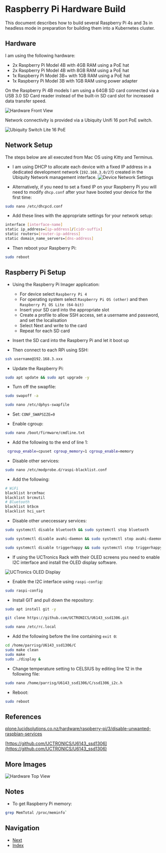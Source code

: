 # Raspberry Pi Hardware Build

This document describes how to build several Raspberry Pi 4s and 3s in headless mode in preparation for building them into a Kubernetes cluster.

## Hardware

I am using the following hardware:

- 2x Raspberry Pi Model 4B with 4GB RAM using a PoE hat
- 2x Raspberry Pi Model 4B with 8GB RAM using a PoE hat
- 1x Raspberry Pi Model 3B+ with 1GB RAM using a PoE hat
- 1x Raspberry Pi Model 3B with 1GB RAM using power adapter

On the Raspberry Pi 4B models I am using a 64GB SD card connected via a USB 3.0 SD Card reader instead of the built-in SD card slot for increased data transfer speed.

![Hardware Front View](./images/rack-front.png)

Network connectivity is provided via a Ubiquity Unifi 16 port PoE switch.

![Ubiquity Switch Lite 16 PoE](./images/unifi-switch.png)

## Network Setup

The steps below are all executed from Mac OS using Kitty and Terminus.

- I am using DHCP to allocate each device with a fixed IP address in a dedicated development network (`192.168.3.0/27`) created in the Ubiquity Network management interface.
  ![Device Network Settings](./images/unifi-nodes.png)

- Alternatively, if you need to set a fixed IP on your Raspberry Pi you will need to modify `dhcp.conf` after your have booted your device for the first time:

```bash
sudo nano /etc/dhcpcd.conf
```

- Add these lines with the appropriate settings for your network setup:

```bash
interface [interface-name]
static ip_address=[ip-address]/[cidr-suffix]
static routers=[router-ip-address]
static domain_name_servers=[dns-address]
```

- Then reboot your Raspberry Pi:

```bash
sudo reboot
```

## Raspberry Pi Setup

- Using the Raspberry Pi Imager application:
  - For device select `Raspberry Pi 4`
  - For operating system select `Raspberry Pi OS (other)` and then `Raspberry Pi OS Lite (64-bit)`
  - Insert your SD card into the appropriate slot
  - Create a profile to allow SSH access, set a username and password, and set the localisation
  - Select Next and write to the card
  - Repeat for each SD card

- Insert the SD card into the Raspberry Pi and let it boot up
  
- Then connect to each RPi using SSH:

```bash
ssh username@192.168.3.xxx
```

- Update the Raspberry Pi:

```bash
sudo apt update && sudo apt upgrade -y
```

- Turn off the swapfile:

```bash
sudo swapoff -a
```

```bash
sudo nano /etc/dphys-swapfile
```

- Set: `CONF_SWAPSIZE=0`

- Enable cgroup:

```bash
sudo nano /boot/firmware/cmdline.txt
```

- Add the following to the end of line 1:

```bash
 cgroup_enable=cpuset cgroup_memory=1 cgroup_enable=memory
```

- Disable other services:

```bash
sudo nano /etc/modprobe.d/raspi-blacklist.conf
```

- Add the following:

```bash
# WiFi
blacklist brcmfmac
blacklist brcmutil
# Bluetooth
blacklist btbcm
blacklist hci_uart

```

- Disable other uneccessary services:

```bash
sudo systemctl disable bluetooth && sudo systemctl stop bluetooth
```

```bash
sudo systemctl disable avahi-daemon && sudo systemctl stop avahi-daemon
```

```bash
sudo systemctl disable triggerhappy && sudo systemctl stop triggerhappy
```

- If using the UCTronics Rack with their OLED screens you need to enable I2C interface and install the OLED display software.

![UCTronics OLED Display](./images/oled-display.png)

- Enable the I2C interface using `raspi-config`:

```bash
sudo raspi-config
```

- Install GIT and pull down the repository:

```bash
sudo apt install git -y
```

```bash
git clone https://github.com/UCTRONICS/U6143_ssd1306.git
```

```bash
sudo nano /etc/rc.local
```

- Add the following before the line containing `exit 0`:

```bash
cd /home/parrisg/U6143_ssd1306/C
sudo make clean
sudo make
sudo ./display &
```

- Change temperature setting to CELSIUS by editing line 12 in the following file:

```bash
sudo nano /home/parrisg/U6143_ssd1306/C/ssd1306_i2c.h
```

- Reboot:

```bash
sudo reboot
```

## References

[plone.lucidsolutions.co.nz/hardware/raspberry-pi/3/disable-unwanted-raspbian-services](https://plone.lucidsolutions.co.nz/hardware/raspberry-pi/3/disable-unwanted-raspbian-services)

[https://github.com/UCTRONICS/U6143_ssd1306](https://github.com/UCTRONICS/U6143_ssd1306)

## More Images

![Hardware Top View](./images/rack-top.png)

## Notes

- To get Raspberry Pi memory:

```bash
grep MemTotal /proc/meminfo`
```

## Navigation

- [Next](./ssd-raid-nfs.md)
- [Index](./README.md)
